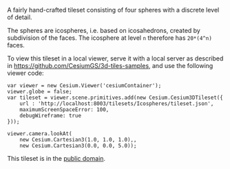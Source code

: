 
A fairly hand-crafted tileset consisting of four spheres with a 
discrete level of detail.

The spheres are icospheres, i.e. based on icosahedrons, created
by subdivision of the faces. The icosphere at level `n` 
therefore has `20*(4^n)` faces.

To view this tileset in a local viewer, serve it with a local server 
as described in https://github.com/CesiumGS/3d-tiles-samples, and
use the following viewer code:

    var viewer = new Cesium.Viewer('cesiumContainer');
    viewer.globe = false;
    var tileset = viewer.scene.primitives.add(new Cesium.Cesium3DTileset({
        url : 'http://localhost:8003/tilesets/Icospheres/tileset.json',
        maximumScreenSpaceError: 100,
        debugWireframe: true
    }));

    viewer.camera.lookAt(
        new Cesium.Cartesian3(1.0, 1.0, 1.0),,
        new Cesium.Cartesian3(0.0, 0.0, 5.0));


This tileset is in the [public domain](https://creativecommons.org/publicdomain/zero/1.0/).